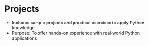 # Projects
  - Includes sample projects and practical exercises to apply Python knowledge.
  - Purpose: To offer hands-on experience with real-world Python applications.
